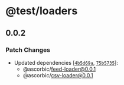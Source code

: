 # @test/loaders

## 0.0.2

### Patch Changes

- Updated dependencies [[`4b5d69a`](https://github.com/ascorbic/astro-loaders/commit/4b5d69ad5f08d11e564933bfdc2439ac6badccc7), [`75b5735`](https://github.com/ascorbic/astro-loaders/commit/75b57350bfa6c21a15e47e990757ad95266b3546)]:
  - @ascorbic/feed-loader@0.0.1
  - @ascorbic/csv-loader@0.0.1
